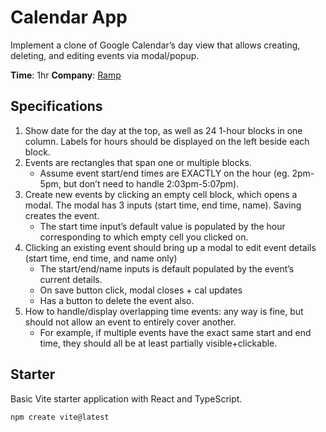 # Calendar App

Implement a clone of Google Calendar’s day view that allows creating, deleting, and editing events via modal/popup.

**Time**: 1hr
**Company**: [Ramp](https://ramp.com)

## Specifications

1. Show date for the day at the top, as well as 24 1-hour blocks in one column. Labels for hours should be displayed on the left beside each block.
2. Events are rectangles that span one or multiple blocks.
   - Assume event start/end times are EXACTLY on the hour (eg. 2pm-5pm, but don’t need to handle 2:03pm-5:07pm).
3. Create new events by clicking an empty cell block, which opens a modal. The modal has 3 inputs (start time, end time, name). Saving creates the event.
   - The start time input’s default value is populated by the hour corresponding to which empty cell you clicked on.
4. Clicking an existing event should bring up a modal to edit event details (start time, end time, and name only)
   - The start/end/name inputs is default populated by the event’s current details.
   - On save button click, modal closes + cal updates
   - Has a button to delete the event also.
5. How to handle/display overlapping time events: any way is fine, but should not allow an event to entirely cover another.
   - For example, if multiple events have the exact same start and end time, they should all be at least partially visible+clickable.

## Starter

Basic Vite starter application with React and TypeScript.

```bash
npm create vite@latest
```
